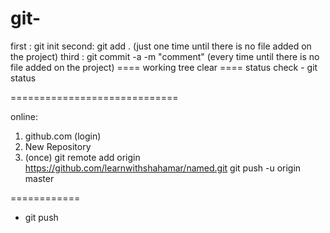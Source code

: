 # git-
first : git init
second: git add . (just one time until there is no file
added on the project)
third : git commit -a -m "comment" (every time until there is no file
added on the project)
====  working tree clear ====
status check - git status

=============================

online:


1. github.com (login)
2. New Repository
3. (once) 
git remote add origin https://github.com/learnwithshahamar/named.git
git push -u origin master



============

- git push

